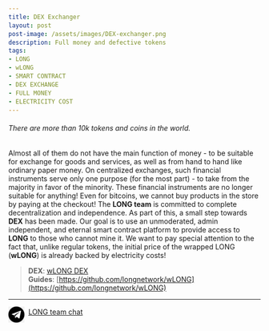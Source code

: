 ```yaml
---
title: DEX Exchanger
layout: post
post-image: /assets/images/DEX-exchanger.png
description: Full money and defective tokens
tags:
- LONG
- wLONG
- SMART CONTRACT
- DEX EXCHANGE
- FULL MONEY
- ELECTRICITY COST
---
```


###### There are more than 10k tokens and coins in the world.

Almost all of them do not have the main function of money - to be suitable for exchange for goods and services, as well as from hand to hand like ordinary paper money. 
On centralized exchanges, such financial instruments serve only one purpose (for the most part) - to take from the majority in favor of the minority. 
These financial instruments are no longer suitable for anything! Even for bitcoins, we cannot buy products in the store by paying at the checkout! 
The **LONG team** is committed to complete decentralization and independence. As part of this, a small step towards **DEX** has been made. 
Our goal is to use an unmoderated, admin independent, and eternal smart contract platform to provide access to **LONG** to those who cannot mine it. 
We want to pay special attention to the fact that, unlike regular tokens, the initial price of the wrapped LONG (**wLONG**) is already backed by electricity costs!

>**DEX**: [wLONG DEX](https://dex.guru/token/0x8e54a1a32dfd86eb5c6f5334351502e1bff3ce49-bsc)<br>
>**Guides**: [https://github.com/longnetwork/wLONG](https://github.com/longnetwork/wLONG)

---
<img src="/assets/images/telegram32x32.png" align="middle">&nbsp;&nbsp;[LONG team chat](http://t.me/longteam)

